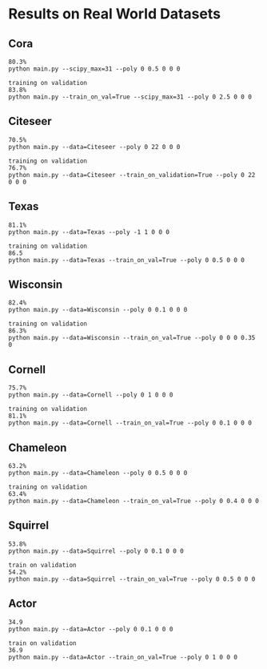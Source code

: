 # Results on Real World Datasets

## Cora
```
80.3%
python main.py --scipy_max=31 --poly 0 0.5 0 0 0

training on validation
83.8%
python main.py --train_on_val=True --scipy_max=31 --poly 0 2.5 0 0 0
```
<!--
To try
```
python main.py --poly 0 3.5 0 0 0
```
-->
## Citeseer
```
70.5%
python main.py --data=Citeseer --poly 0 22 0 0 0

training on validation
76.7%
python main.py --data=Citeseer --train_on_validation=True --poly 0 22 0 0 0
```
<!--
To try
```
python main.py --data=Citeseer --poly 0 22 0 0 0
```
-->
## Texas
```
81.1%
python main.py --data=Texas --poly -1 1 0 0 0

training on validation
86.5
python main.py --data=Texas --train_on_val=True --poly 0 0.5 0 0 0
```

## Wisconsin
```
82.4%
python main.py --data=Wisconsin --poly 0 0.1 0 0 0

training on validation
86.3%
python main.py --data=Wisconsin --train_on_val=True --poly 0 0 0 0.35 0
```

## Cornell
```
75.7%
python main.py --data=Cornell --poly 0 1 0 0 0

training on validation
81.1%
python main.py --data=Cornell --train_on_val=True --poly 0 0.1 0 0 0
```

## Chameleon
```
63.2%
python main.py --data=Chameleon --poly 0 0.5 0 0 0

training on validation
63.4%
python main.py --data=Chameleon --train_on_val=True --poly 0 0.4 0 0 0
```

## Squirrel
```
53.8%
python main.py --data=Squirrel --poly 0 0.1 0 0 0

train on validation
54.2%
python main.py --data=Squirrel --train_on_val=True --poly 0 0.5 0 0 0
```

## Actor
```
34.9
python main.py --data=Actor --poly 0 0.1 0 0 0

train on validation
36.9
python main.py --data=Actor --train_on_val=True --poly 0 1 0 0 0
```
